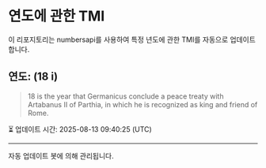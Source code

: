 
# 연도에 관한 TMI

이 리포지토리는 numbersapi를 사용하여 특정 년도에 관한 TMI를 자동으로 업데이트합니다.

## 연도: (18 i)
> 18 is the year that Germanicus conclude a peace treaty with Artabanus II of Parthia, in which he is recognized as king and friend of Rome.

⏳ 업데이트 시간: 2025-08-13 09:40:25 (UTC)

---
자동 업데이트 봇에 의해 관리됩니다.
